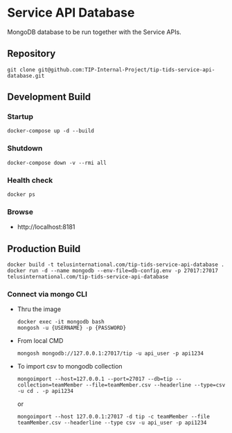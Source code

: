 # Service API Database
MongoDB database to be run together with the Service APIs.

## Repository
```
git clone git@github.com:TIP-Internal-Project/tip-tids-service-api-database.git
```

## Development Build

### Startup
```
docker-compose up -d --build
```

### Shutdown
```
docker-compose down -v --rmi all
```

### Health check
```
docker ps
```

### Browse
- http://localhost:8181


## Production Build
```
docker build -t telusinternational.com/tip-tids-service-api-database .
docker run -d --name mongodb --env-file=db-config.env -p 27017:27017 telusinternational.com/tip-tids-service-api-database
```

### Connect via mongo CLI
- Thru the image
  ```
  docker exec -it mongodb bash
  mongosh -u {USERNAME} -p {PASSWORD}
  ```
- From local CMD
  ```
  mongosh mongodb://127.0.0.1:27017/tip -u api_user -p api1234
  ```
- To import csv to mongodb collection
  ```
  mongoimport --host=127.0.0.1 --port=27017 --db=tip --collection=teamMember --file=teamMember.csv --headerline --type=csv -u cd . -p api1234
  ```
  or
  ```
  mongoimport --host 127.0.0.1:27017 -d tip -c teamMember --file teamMember.csv --headerline --type csv -u api_user -p api1234
  ```